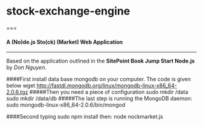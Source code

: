 # stock-exchange-engine

===
#### A (**No**)de.js Sto(**ck**) (**Market**) Web Application
---

Based on the application outlined in the **SitePoint Book Jump Start Node.js** by *Don Nguyen*.

####First install data base mongodb on your computer. The code is given below
wget http://fastdl.mongodb.org/linux/mongodb-linux-x86_64-2.0.6.tgz
#####Then you need a piece of configuration
sudo mkdir /data
sudo mkdir /data/db
#####The last step is running the MongoDB daemon:
sudo mongodb-linux-x86_64-2.0.6/bin/mongod

####Second typing 
sudo npm install
then: node nockmarket.js

